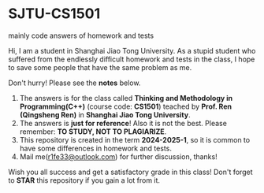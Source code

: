 # SJTU-CS1501
mainly code answers of homework and tests 

Hi, I am a student in Shanghai Jiao Tong University. As a stupid student who suffered from the endlessly difficult homework and tests in the class, I hope to save some people that have the same problem as me.


Don't hurry! Please see the __notes__ below. 

1. The answers is for the class called __Thinking and Methodology in Programming(C++)__ (course code: __CS1501__) teached by __Prof. Ren (Qingsheng Ren)__ in __Shanghai Jiao Tong University__.
2. The answers is __just for reference__! Also it is not the best. Please remember: __TO STUDY, NOT TO PLAGIARIZE__.
3. This repository is created in the term __2024-2025-1__, so it is common to have some differences in homework and tests.
4. Mail me(r1fe33@outlook.com) for further discussion, thanks!

Wish you all success and get a satisfactory grade in this class! Don't forget to __STAR__ this repository if you gain a lot from it. 
